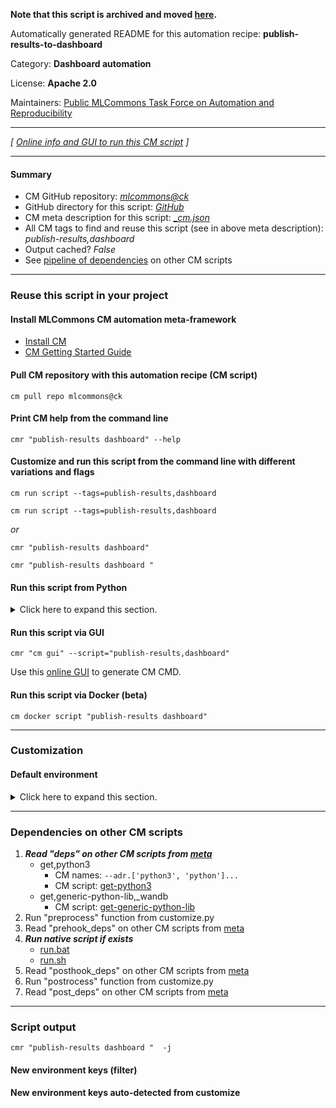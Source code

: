 **Note that this script is archived and moved [here](https://github.com/mlcommons/cm4mlops/tree/main/script/publish-results-to-dashboard).**



Automatically generated README for this automation recipe: **publish-results-to-dashboard**

Category: **Dashboard automation**

License: **Apache 2.0**

Maintainers: [Public MLCommons Task Force on Automation and Reproducibility](https://github.com/mlcommons/ck/blob/master/docs/taskforce.md)

---
*[ [Online info and GUI to run this CM script](https://access.cknowledge.org/playground/?action=scripts&name=publish-results-to-dashboard,4af3a2d09f14412b) ]*

---
#### Summary

* CM GitHub repository: *[mlcommons@ck](https://github.com/mlcommons/ck/tree/dev/cm-mlops)*
* GitHub directory for this script: *[GitHub](https://github.com/mlcommons/ck/tree/dev/cm-mlops/script/publish-results-to-dashboard)*
* CM meta description for this script: *[_cm.json](_cm.json)*
* All CM tags to find and reuse this script (see in above meta description): *publish-results,dashboard*
* Output cached? *False*
* See [pipeline of dependencies](#dependencies-on-other-cm-scripts) on other CM scripts


---
### Reuse this script in your project

#### Install MLCommons CM automation meta-framework

* [Install CM](https://access.cknowledge.org/playground/?action=install)
* [CM Getting Started Guide](https://github.com/mlcommons/ck/blob/master/docs/getting-started.md)

#### Pull CM repository with this automation recipe (CM script)

```cm pull repo mlcommons@ck```

#### Print CM help from the command line

````cmr "publish-results dashboard" --help````

#### Customize and run this script from the command line with different variations and flags

`cm run script --tags=publish-results,dashboard`

`cm run script --tags=publish-results,dashboard `

*or*

`cmr "publish-results dashboard"`

`cmr "publish-results dashboard " `


#### Run this script from Python

<details>
<summary>Click here to expand this section.</summary>

```python

import cmind

r = cmind.access({'action':'run'
                  'automation':'script',
                  'tags':'publish-results,dashboard'
                  'out':'con',
                  ...
                  (other input keys for this script)
                  ...
                 })

if r['return']>0:
    print (r['error'])

```

</details>


#### Run this script via GUI

```cmr "cm gui" --script="publish-results,dashboard"```

Use this [online GUI](https://cKnowledge.org/cm-gui/?tags=publish-results,dashboard) to generate CM CMD.

#### Run this script via Docker (beta)

`cm docker script "publish-results dashboard" `

___
### Customization

#### Default environment

<details>
<summary>Click here to expand this section.</summary>

These keys can be updated via `--env.KEY=VALUE` or `env` dictionary in `@input.json` or using script flags.


</details>

___
### Dependencies on other CM scripts


  1. ***Read "deps" on other CM scripts from [meta](https://github.com/mlcommons/ck/tree/dev/cm-mlops/script/publish-results-to-dashboard/_cm.json)***
     * get,python3
       * CM names: `--adr.['python3', 'python']...`
       - CM script: [get-python3](https://github.com/mlcommons/ck/tree/master/cm-mlops/script/get-python3)
     * get,generic-python-lib,_wandb
       - CM script: [get-generic-python-lib](https://github.com/mlcommons/ck/tree/master/cm-mlops/script/get-generic-python-lib)
  1. Run "preprocess" function from customize.py
  1. Read "prehook_deps" on other CM scripts from [meta](https://github.com/mlcommons/ck/tree/dev/cm-mlops/script/publish-results-to-dashboard/_cm.json)
  1. ***Run native script if exists***
     * [run.bat](https://github.com/mlcommons/ck/tree/dev/cm-mlops/script/publish-results-to-dashboard/run.bat)
     * [run.sh](https://github.com/mlcommons/ck/tree/dev/cm-mlops/script/publish-results-to-dashboard/run.sh)
  1. Read "posthook_deps" on other CM scripts from [meta](https://github.com/mlcommons/ck/tree/dev/cm-mlops/script/publish-results-to-dashboard/_cm.json)
  1. Run "postrocess" function from customize.py
  1. Read "post_deps" on other CM scripts from [meta](https://github.com/mlcommons/ck/tree/dev/cm-mlops/script/publish-results-to-dashboard/_cm.json)

___
### Script output
`cmr "publish-results dashboard "  -j`
#### New environment keys (filter)

#### New environment keys auto-detected from customize
